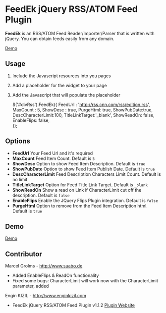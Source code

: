 FeedEk jQuery RSS/ATOM Feed Plugin
======

**FeedEk** is an RSS/ATOM Feed Reader/Importer/Parser that is written with jQuery. 
You can obtain feeds easily from any domain.

[Demo](http://www.suabo.de/opensource/jquery/FeedEk/FeedEk_demo.html)

 
## Usage
1. Include the Javascript resources into you pages <head>

     <script type="text/javascript" src="http://ajax.googleapis.com/ajax/libs/jquery/1.9.0/jquery.min.js"></script>
     <script type="text/javascript" src="FeedEk.js"></script>
     <script type="text/javascript" src="jquery.flips.min.js"></script>

2. Add a placeholder for the widget to your page

    <div id="divRss"></div>

3. Add the Javascript that will populate the placeholder

      $('#divRss').FeedEk({
        FeedUrl : 'http://rss.cnn.com/rss/edition.rss',
        MaxCount : 5,
        ShowDesc : true,
        PurgeHtml: true,
        ShowPubDate:true,
        DescCharacterLimit:100,
        TitleLinkTarget:'_blank',
        ShowReadOn: false,
        EnableFlips: false,        
      });
    

## Options

- **FeedUrl**
  Your Feed Url and it's required
- **MaxCount**
  Feed Item Count. Default is `5`
- **ShowDesc**
  Option to show Feed Item Description. Default is `true`
- **ShowPubDate**
  Option to show Feed Item Publish Date. Default is `true`
- **DescCharacterLimit**
  Feed Description Characters Limit Count. Default is no limit 
- **TitleLinkTarget**
  Option for Feed Title Link Target. Default is `_blank`
- **ShowReadOn**
  Show a read on Link if CharacterLimit cut off the description. Default is `false`
- **EnableFlips**
  Enable the JQuery Flips Plugin integration. Default is `false`
- **PurgeHtml**
  Option to remove from the Feed Item Description html. Default is `true`

## Demo

[Demo](http://www.suabo.de/opensource/jquery/FeedEk/FeedEk_demo.html)

## Contributor

Marcel Grolms - http://www.suabo.de 
- Added EnableFlips & ReadOn functionality
- Fixed some bugs: CharacterLimit will work now with the CharacterLimit parameter, added </li>

Engin KIZIL - http://www.enginkizil.com
- FeedEk jQuery RSS/ATOM Feed Plugin v1.1.2 [Plugin Website](http://jquery-plugins.net/FeedEk/FeedEk.html)
